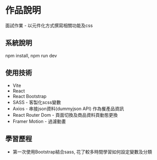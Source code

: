 
# 作品說明
面試作業 - 以元件化方式撰寫相關功能及css

## 系統說明
npm install, npm run dev




## 使用技術
* Vite
* React
* React Bootstrap
* SASS - 客製化scss變數
* Axios - 串接json資料(dummyjson API) 作為餐產品資訊
* React Router Dom - 頁面切換及商品資料頁動態更換
* Framer Motion - 過濾動畫


## 學習歷程
- 第一次使用Bootstrap結合sass, 花了較多時間學習如何設定變數及分類
